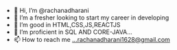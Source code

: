- 👋 Hi, I’m @rachanadharani
- 👀 I’m a fresher looking to start my career in developing
- 🌱 I’m good in HTML,CSS,JS,REACTJS
- 💞️ I’m proficient in SQL AND CORE-JAVA...
- 📫 How to reach me ...rachanadharani1628@gmail.com

<!---
rachanadharani/rachanadharani is a ✨ special ✨ repository because its `README.md` (this file) appears on your GitHub profile.
You can click the Preview link to take a look at your changes.
--->
